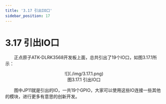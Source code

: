 ```yaml
---
title: '3.17 引出IO口'
sidebar_position: 17
---
```


# 3.17 引出IO口

&emsp;&emsp;正点原子ATK-DLRK3568开发板上面，总共引出了19个IO口，如图3.17.1所示：

<center>
![](./img/3.17.1.png)<br />
图3.17.1 引出IO口
</center>

&emsp;&emsp;图中JP11就是引出的IO，一共19个GPIO，大家可以使用这些IO连接一些其他的模块，进行更多有意思的创新开发。

